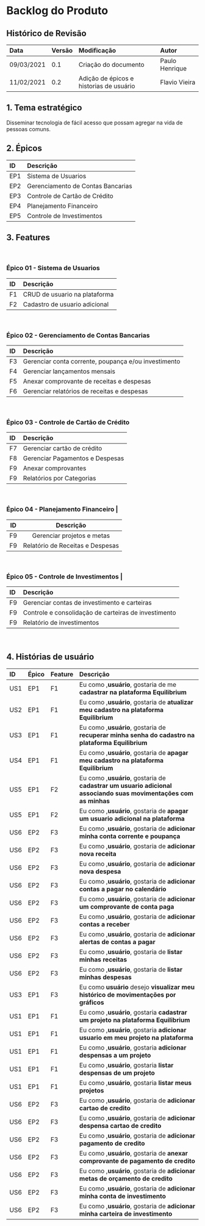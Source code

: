 # Backlog do Produto

## Histórico de Revisão
| Data   | Versão | Modificação  | Autor  |
| :-- | :-- | :-- | :-- |
| 09/03/2021 | 0.1 | Criação do documento|  Paulo Henrique |
| 11/02/2021 | 0.2 | Adição de épicos e historias de usuário |  Flavio Vieira |

## 1. Tema estratégico
Disseminar tecnologia de fácil acesso que possam agregar na vida de pessoas comuns.

## 2. Épicos
|ID|Descrição|
|:--|:--|
|EP1| Sistema de Usuarios |
|EP2| Gerenciamento de Contas Bancarias|
|EP3| Controle de Cartão de Crédito|
|EP4| Planejamento Financeiro |
|EP5| Controle de Investimentos |


## 3. Features

&nbsp;
### **Épico 01 - Sistema de Usuarios**
|ID|Descrição|
|:--|:--|
|F1| CRUD de usuario na plataforma |
|F2| Cadastro de usuario adicional |

&nbsp;
### **Épico 02 - Gerenciamento de Contas Bancarias** 
|ID|Descrição|
|:--|:--|
|F3| Gerenciar conta corrente, poupança e/ou investimento |
|F4| Gerenciar lançamentos mensais |
|F5| Anexar comprovante de receitas e despesas |
|F6| Gerenciar relatórios de receitas e despesas |  
  
&nbsp;
### **Épico 03 - Controle de Cartão de Crédito**
|ID|Descrição|
|:--|:--|
|F7| Gerenciar cartão de crédito |
|F8| Gerenciar Pagamentos e Despesas |
|F9| Anexar comprovantes |
|F9| Relatórios por Categorias |
&nbsp;

### **Épico 04 - Planejamento Financeiro |**
|ID|Descrição|
|:--:|:--:|
|F9| Gerenciar projetos e metas |
|F9| Relatório de Receitas e Despesas |  

&nbsp;
### **Épico 05 - Controle de Investimentos |**
|ID|Descrição|
|:--|:--|
|F9| Gerenciar contas de investimento e carteiras |
|F9| Controle e consolidação de carteiras de investimento  |
|F9| Relatório de investimentos |

&nbsp;
## 4. Histórias de usuário
|ID|Épico|Feature|Descrição|
|:--|:--|:--|:--|
|US1| EP1| F1| Eu como ,**usuário**, gostaria de me  **cadastrar na plataforma Equilibrium**|
|US2| EP1| F1| Eu como ,**usuário**, gostaria de **atualizar meu cadastro na plataforma Equilibrium**|
|US3| EP1| F1| Eu como ,**usuário**, gostaria de **recuperar minha senha do cadastro na plataforma Equilibrium**|
|US4| EP1| F1| Eu como ,**usuário**, gostaria de **apagar meu cadastro na plataforma Equilibrium**|
|US5| EP1| F2| Eu como ,**usuário**, gostaria de **cadastrar um usuario adicional associando suas movimentações com as minhas**|
|US5| EP1| F2| Eu como ,**usuário**, gostaria de **apagar um usuario adicional na plataforma**|
|US6| EP2| F3| Eu como ,**usuário**, gostaria de **adicionar minha conta corrente e poupança**
|US6| EP2| F3| Eu como ,**usuário**, gostaria de **adicionar nova receita**
|US6| EP2| F3| Eu como ,**usuário**, gostaria de **adicionar nova despesa**
|US6| EP2| F3| Eu como ,**usuário**, gostaria de **adicionar contas a pagar no calendário**
|US6| EP2| F3| Eu como ,**usuário**, gostaria de **adicionar um comprovante de conta paga**
|US6| EP2| F3| Eu como ,**usuário**, gostaria de **adicionar contas a receber**
|US6| EP2| F3| Eu como ,**usuário**, gostaria de **adicionar alertas de contas a pagar**
|US6| EP2| F3| Eu como ,**usuário**, gostaria de **listar minhas receitas**
|US6| EP2| F3| Eu como ,**usuário**, gostaria de **listar minhas despesas**
|US3| EP1| F3| Eu como **usuário** desejo **visualizar meu histórico de movimentações por gráficos**
|US1| EP1| F1| Eu como ,**usuário**, gostaria **cadastrar um projeto na plataforma Equilibrium**|
|US1| EP1| F1| Eu como ,**usuário**, gostaria **adicionar usuario em meu projeto na plataforma**|
|US1| EP1| F1| Eu como ,**usuário**, gostaria **adicionar despensas a um projeto**|
|US1| EP1| F1| Eu como ,**usuário**, gostaria **listar despensas de um projeto**|
|US1| EP1| F1| Eu como ,**usuário**, gostaria **listar meus projetos**|
|US6| EP2| F3| Eu como ,**usuário**, gostaria de **adicionar cartao de credito**|
|US6| EP2| F3| Eu como ,**usuário**, gostaria de **adicionar despensa cartao de credito**|
|US6| EP2| F3| Eu como ,**usuário**, gostaria de **adicionar pagamento de credito**|
|US6| EP2| F3| Eu como ,**usuário**, gostaria de **anexar comprovante de pagamento de credito**|
|US6| EP2| F3| Eu como ,**usuário**, gostaria de **adicionar metas de orçamento de credito**|
|US6| EP2| F3| Eu como ,**usuário**, gostaria de **adicionar minha conta de investimento**
|US6| EP2| F3| Eu como ,**usuário**, gostaria de **adicionar minha carteira de investimento**




